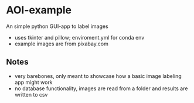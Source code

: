 # AOI-example
An simple python GUI-app to label images
- uses tkinter and pillow; enviroment.yml for conda env
- example images are from pixabay.com

## Notes
- very barebones, only meant to showcase how a basic image labeling app might work
- no database functionality, images are read from a folder and results are written to csv
